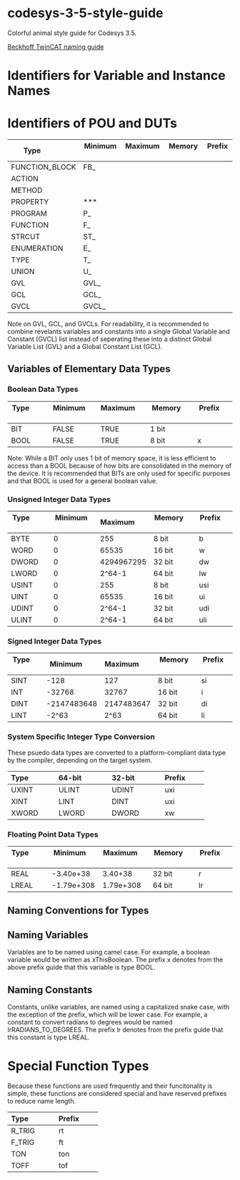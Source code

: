 # codesys-3-5-style-guide
Colorful animal style guide for Codesys 3.5.  

[Beckhoff TwinCAT naming guide](https://infosys.beckhoff.com/english.php?content=../content/1033/tc3_plc_intro/3146718603.html)

# Identifiers for Variable and Instance Names

# Identifiers of POU and DUTs

| Type &nbsp; &nbsp; &nbsp; &nbsp; &nbsp; &nbsp; | Minimum &nbsp; &nbsp; &nbsp; | Maximum &nbsp; &nbsp; &nbsp; | Memory &nbsp; &nbsp; &nbsp; &nbsp; | Prefix &nbsp; &nbsp; &nbsp; &nbsp; |
| ------------- | ------------- | ------------- | ------------- | ------------- |
| FUNCTION_BLOCK | FB_ |
| ACTION | |
| METHOD | |
| PROPERTY | *** |
| PROGRAM | P_ |
| FUNCTION | F_ |
| STRCUT | ST_ |
| ENUMERATION | E_ |
| TYPE | T_ |
| UNION | U_ |
| GVL | GVL_ |
| GCL | GCL_ |
| GVCL | GVCL_ |

Note on GVL, GCL, and GVCLs.  For readability, it is recommended to combine revelants variables and constants into a single Global Variable and Constant (GVCL) list instead of seperating these into a distinct Global Variable List (GVL) and a Global Constant List (GCL).  

## Variables of Elementary Data Types

### Boolean Data Types

| Type &nbsp; &nbsp; &nbsp; &nbsp; &nbsp; &nbsp; | Minimum &nbsp; &nbsp; &nbsp; | Maximum &nbsp; &nbsp; &nbsp; | Memory &nbsp; &nbsp; &nbsp; &nbsp; | Prefix &nbsp; &nbsp; &nbsp; &nbsp; |
| ------------- | ------------- | ------------- | ------------- | ------------- |
| BIT           | FALSE         | TRUE          | 1 bit         |               |
| BOOL          | FALSE         | TRUE          | 8 bit         | x             |

Note: While a BIT only uses 1 bit of memory space, it is less efficient to access than a BOOL because of how bits are consolidated in the memory of the device.  It is recommended that BITs are only used for specific purposes and that BOOL is used for a general boolean value.  
 
### Unsigned Integer Data Types
 | Type &nbsp; &nbsp; &nbsp; &nbsp; &nbsp; &nbsp; | Minimum &nbsp; &nbsp; &nbsp; | Maximum &nbsp; &nbsp; &nbsp; | Memory &nbsp; &nbsp; &nbsp; &nbsp; | Prefix &nbsp; &nbsp; &nbsp; &nbsp; |
| ------------- | ------------- | ------------- | ------------- | ------------- |
| BYTE         | 0              | 255           | 8 bit         |            b |
| WORD         | 0              | 65535         | 16 bit        |            w |
| DWORD        | 0              | 4294967295    | 32 bit        |           dw |
| LWORD        | 0              | 2^64-1        | 64 bit        |           lw |
| USINT        | 0              | 255           | 8 bit         |          usi |
| UINT         | 0              | 65535         | 16 bit        |           ui |
| UDINT        | 0              | 2^64-1        | 32 bit        |          udi |
| ULINT        | 0              | 2^64-1        | 64 bit        |          uli |

### Signed Integer Data Types

| Type &nbsp; &nbsp; &nbsp; &nbsp; &nbsp; &nbsp; | Minimum &nbsp; &nbsp; &nbsp; | Maximum &nbsp; &nbsp; &nbsp; | Memory &nbsp; &nbsp; &nbsp; &nbsp; | Prefix &nbsp; &nbsp; &nbsp; &nbsp; |
| ------------- | ------------- | ------------- | ------------- | ------------- |
| SINT          | -128          | 127           | 8 bit         | si            |
| INT           | -32768        | 32767         | 16 bit        | i             |
| DINT          | -2147483648   | 2147483647    | 32 bit        | di            |
| LINT          | -2^63         | 2^63          | 64 bit        | li            |

### System Specific Integer Type Conversion

These psuedo data types are converted to a platform-compliant data type by the compiler, depending on the target system.  

| Type &nbsp; &nbsp; &nbsp; &nbsp; &nbsp; &nbsp; | 64-bit &nbsp; &nbsp; &nbsp; &nbsp; &nbsp; &nbsp; | 32-bit &nbsp; &nbsp; &nbsp; &nbsp; &nbsp; &nbsp; | Prefix &nbsp; &nbsp; &nbsp; &nbsp; |
| ------------- | ------------- | ------------- | ------------- |
| UXINT         | ULINT         | UDINT         | uxi           |
| XINT          | LINT          | DINT          | uxi           |
| XWORD         | LWORD         | DWORD         | xw            |

### Floating Point Data Types

| Type &nbsp; &nbsp; &nbsp; &nbsp; &nbsp; &nbsp; | Minimum &nbsp; &nbsp; &nbsp; | Maximum &nbsp; &nbsp; &nbsp; | Memory &nbsp; &nbsp; &nbsp; &nbsp; | Prefix &nbsp; &nbsp; &nbsp; &nbsp; |
| ------------- | ------------- | ------------- | ------------- | ------------- |
| REAL          | -3.40e+38     | 3.40+38       | 32 bit        | r             |
| LREAL         | -1.79e+308    | 1.79e+308     | 64 bit        | lr            |

## Naming Conventions for Types

## Naming Variables

Variables are to be named using camel case.  For example, a boolean variable would be written as xThisBoolean.  The prefix x denotes from the above prefix guide that this variable is type BOOL.  

## Naming Constants

Constants, unlike variables, are named using a capitalized snake case, with the exception of the prefix, which will be lower case.  For example, a constant to convert radians to degrees would be named lrRADIANS_TO_DEGREES.  The prefix lr denotes from the prefix guide that this constant is type LREAL.  

# Special Function Types

Because these functions are used frequently and their funcitonality is simple, these functions are considered special and have reserved prefixes to reduce name length.  

| Type &nbsp; &nbsp; &nbsp; &nbsp; &nbsp; &nbsp; | Prefix &nbsp; &nbsp; &nbsp; &nbsp; |
| ------------- | ------------- | 
| R_TRIG        | rt            |
| F_TRIG        | ft            | 
| TON           | ton           | 
| TOFF          | tof           |


